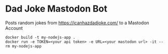 # Dad Joke Mastodon Bot

Posts random jokes from https://icanhazdadjoke.com/ to a Mastodon Account

```
docker build -t my-nodejs-app .
docker run -e TOKEN=<your api token> -e URL=<your mastodon url> -it --rm my-nodejs-app
```
